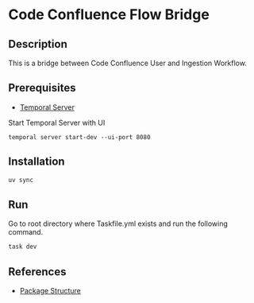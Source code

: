 # Code Confluence Flow Bridge


## Description

This is a bridge between Code Confluence User and Ingestion Workflow.

## Prerequisites

- [Temporal Server](https://docs.temporal.io/docs/get-started/set-up-a-local-server/)

Start Temporal Server with UI
```
temporal server start-dev --ui-port 8080
```

## Installation

```bash
uv sync 
```

## Run

Go to root directory where Taskfile.yml exists and run the following command.

```bash
task dev
```


## References

- [Package Structure](https://github.com/astral-sh/uv/issues/7341)